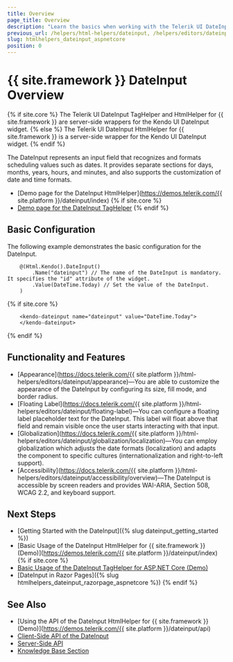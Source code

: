 ```yaml
---
title: Overview
page_title: Overview
description: "Learn the basics when working with the Telerik UI DateInput component for {{ site.framework }}."
previous_url: /helpers/html-helpers/dateinput, /helpers/editors/dateinput/overview
slug: htmlhelpers_dateinput_aspnetcore
position: 0
---
```


# {{ site.framework }} DateInput Overview

{% if site.core %}
The Telerik UI DateInput TagHelper and HtmlHelper for {{ site.framework }} are server-side wrappers for the Kendo UI DateInput widget.
{% else %}
The Telerik UI DateInput HtmlHelper for {{ site.framework }} is a server-side wrapper for the Kendo UI DateInput widget.
{% endif %}

The DateInput represents an input field that recognizes and formats scheduling values such as dates. It provides separate sections for days, months, years, hours, and minutes, and also supports the customization of date and time formats.

* [Demo page for the DateInput HtmlHelper](https://demos.telerik.com/{{ site.platform }}/dateinput/index)
{% if site.core %}
* [Demo page for the DateInput TagHelper](https://demos.telerik.com/aspnet-core/dateinput/tag-helper)
{% endif %}

## Basic Configuration

The following example demonstrates the basic configuration for the DateInput.

```HtmlHelper
    @(Html.Kendo().DateInput()
        .Name("dateinput") // The name of the DateInput is mandatory. It specifies the "id" attribute of the widget.
        .Value(DateTime.Today) // Set the value of the DateInput.
    )
```
{% if site.core %}
```TagHelper
    <kendo-dateinput name="dateinput" value="DateTime.Today">
    </kendo-dateinput>
```
{% endif %}

## Functionality and Features

* [Appearance](https://docs.telerik.com/{{ site.platform }}/html-helpers/editors/dateinput/appearance)&mdash;You are able to customize the appearance of the DateInput by configuring its size, fill mode, and border radius.
* [Floating Label](https://docs.telerik.com/{{ site.platform }}/html-helpers/editors/dateinput/floating-label)&mdash;You can configure a floating label placeholder text for the DateInput. This label will float above that field and remain visible once the user starts interacting with that input.
* [Globalization](https://docs.telerik.com/{{ site.platform }}/html-helpers/editors/dateinput/globalization/localization)&mdash;You can employ globalization which adjusts the date formats (localization) and adapts the component to specific cultures (internationalization and right-to-left support).
* [Accessibility](https://docs.telerik.com/{{ site.platform }}/html-helpers/editors/dateinput/accessibility/overview)&mdash;The DateInput is accessible by screen readers and provides WAI-ARIA, Section 508, WCAG 2.2, and keyboard support.

## Next Steps

* [Getting Started with the DateInput]({% slug dateinput_getting_started %})
* [Basic Usage of the DateInput HtmlHelper for {{ site.framework }} (Demo)](https://demos.telerik.com/{{ site.platform }}/dateinput/index)
{% if site.core %}
* [Basic Usage of the DateInput TagHelper for ASP.NET Core (Demo)](https://demos.telerik.com/aspnet-core/dateinput/tag-helper)
* [DateInput in Razor Pages]({% slug htmlhelpers_dateinput_razorpage_aspnetcore %})
{% endif %}

## See Also

* [Using the API of the DateInput HtmlHelper for {{ site.framework }} (Demo)](https://demos.telerik.com/{{ site.platform }}/dateinput/api)
* [Client-Side API of the DateInput](https://docs.telerik.com/kendo-ui/api/javascript/ui/dateinput)
* [Server-Side API](/api/dateinput)
* [Knowledge Base Section](/knowledge-base)
